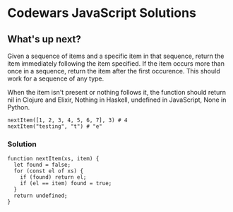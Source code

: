 # Codewars JavaScript Solutions

## What's up next?

Given a sequence of items and a specific item in that sequence, return the item immediately following the item specified. If the item occurs more than once in a sequence, return the item after the first occurence. This should work for a sequence of any type.

When the item isn't present or nothing follows it, the function should return nil in Clojure and Elixir, Nothing in Haskell, undefined in JavaScript, None in Python.

```
nextItem([1, 2, 3, 4, 5, 6, 7], 3) # 4
nextItem("testing", "t") # "e"
```

### Solution

```
function nextItem(xs, item) {
  let found = false;
  for (const el of xs) {
    if (found) return el;
    if (el == item) found = true;
  }
  return undefined;
}
```
